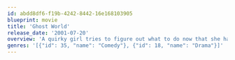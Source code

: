 ```yaml
---
id: abdd8df6-f19b-4242-8442-16e168103905
blueprint: movie
title: 'Ghost World'
release_date: '2001-07-20'
overview: 'A quirky girl tries to figure out what to do now that she had graduated from high school, and forms a friendship with an eccentric 40-year-old record collector after playing a prank on him with her best friend.'
genres: '[{"id": 35, "name": "Comedy"}, {"id": 18, "name": "Drama"}]'
---
```

